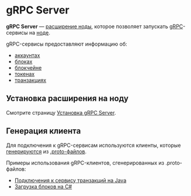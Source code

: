 # gRPC Server

**gRPC Server** — [расширение ноды](/ru/waves-node/extensions), которое позволяет запускать [gRPC](https://en.wikipedia.org/wiki/GRPC)-сервисы на [ноде](/ru/blockchain/node).

gRPC-сервисы предоставляют информацию об:

* [аккаунтах](/ru/blockchain/account)
* [блоках](/ru/blockchain/block)
* [блокчейне](/ru/blockchain/blockchain)
* [токенах](/ru/blockchain/token)
* [транзакциях](/ru/blockchain/transaction)

## Установка расширения на ноду

Смотрите страницу [Установка gRPC Server](/ru/waves-node/extensions/grpc-server/grpc-server-installation).

## Генерация клиента

Для подключения к gRPC-сервисам используются клиенты, которые [генерируются](https://grpc.io/docs/tutorials/) из [.proto-файлов](https://github.com/wavesplatform/Waves/tree/master/grpc-server/src/main/protobuf).

Примеры использования gRPC-клиентов, сгенерированных из .proto-файлов:

* [Подключения к сервису транзакций на Java](https://github.com/wavesplatform/WavesJ/blob/master/examples/src/main/java/GRPCTest.java)
* [Загрузка блоков на C#](https://github.com/wavesplatform/WavesCS/blob/master/WavesCSTests/ProtobufTest.cs)
